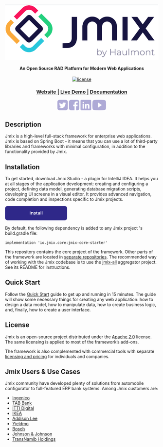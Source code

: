 <h1 align="center"> <a href="https://www.jmix.io/"><img src="img/Jmix_logo.png" alt="Jmix" width="600" align="center"></a>
</h1>

<h4 align="center">An Open Source RAD Platform for Modern Web Applications</h4>
  
<p align="center">
<a href="http://www.apache.org/licenses/LICENSE-2.0"><img src="https://img.shields.io/badge/license-Apache%20License%202.0-blue.svg?style=flat" alt="license" title=""></a>
</p>


<div align="center">
  <h3>
    <a href="https://www.jmix.io/" target="_blank">
      Website
    </a>
    <span> | </span>
    <a href="https://www.jmix.io/learn/live-demo/" target="_blank">
      Live Demo
    </a>
    <span> | </span>
    <a href="https://docs.jmix.io/jmix/0.x/intro.html" target="_blank">
      Documentation
    </a>
  </h3>
</div>

<p align="center">
<a href="https://twitter.com/Jmix_framework" target="_blank"><img src="img/icon-tw.svg" height="36px" alt="" title=""></a>
<a href="https://www.facebook.com/JmixFramework" target="_blank"><img src="img/icon-fb.svg" height="36px" margin-left="20px" alt="" title=""></a>
<a href="https://www.linkedin.com/company/jmix-framework/" target="_blank"><img src="img/icon-link.svg" height="36px" margin-left="20px" alt="" title=""></a>
<a href="https://www.youtube.com/c/JmixFramework" target="_blank"><img src="img/icon-yt.svg" height="36px" margin-left="20px" alt="" title=""></a>
</p>

## Description
Jmix is a high-level full-stack framework for enterprise web applications. Jmix is based on Spring Boot - it means that you can use a lot of third-party libraries and frameworks with minimal configuration, in addition to the functionality provided by Jmix.

## Installation
To get started, download Jmix Studio - a plugin for IntelliJ IDEA. It helps you at all stages of the application development: creating and configuring a project, defining data model, generating database migration scripts, developing UI screens in a visual editor. It provides advanced navigation, code completion and inspections specific to Jmix projects.

<p>
<a href="https://www.jmix.io/tools/" target="_blank"><img src="img/install-button.png" height="47px" alt="" title=""></a>
</p>

By default, the following dependency is added to any Jmix project 's build.gradle file: 

```
implementation 'io.jmix.core:jmix-core-starter'
```

This repository contains the core project of the framework. Other parts of the framework are located in [separate repositories](https://github.com/Haulmont?q=jmix). The recommended way of working with the Jmix codebase is to use the [jmix-all](https://github.com/Haulmont/jmix-all) aggregator project. See its README for instructions.

## Quick Start
Follow the [Quick Start](https://docs.jmix.io/jmix/0.x/quick-start/) guide to get up and running in 15 minutes. The guide will show some necessary things for creating any web application: how to design a data model, how to manipulate data, how to create business logic, and, finally, how to create a user interface.

## License
Jmix is an open-source project distributed under the [Apache 2.0](https://www.apache.org/licenses/LICENSE-2.0) license. The same licensing is applied to most of the framework’s add-ons.

The framework is also complemented with commercial tools with separate [licensing and pricing](https://www.jmix.io/license-pricing/) for individuals and companies. 

## Jmix Users & Use Cases
Jmix community have developed plenty of solutions from automobile configurator to full-featured ERP bank systems. Among Jmix customers are:

- [Ingenico](https://www.ingenico.com/)
- [TAB Bank](https://www.tabbank.com/)
- [ITTI Digital](https://www.itti.digital/en)
- [IKEA](https://www.ikea.com/)
- [Addison Lee](https://www.addisonlee.com/)
- [Yieldmo](https://www.yieldmo.com/)
- [Bosch](https://www.bosch.com/)
- [Johnson & Johnson](https://www.jnj.com/)
- [TransNamib Holdings](https://www.transnamib.com.na/)
